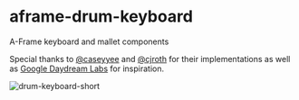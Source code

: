 # aframe-drum-keyboard
A-Frame keyboard and mallet components

Special thanks to [@caseyyee](https://github.com/caseyyee/aframe-ui-widgets) and [@cjroth](https://github.com/cjroth/aframe-keyboard) for their implementations as well as [Google Daydream Labs](https://developers.googleblog.com/2016/05/daydream-labs-exploring-and-sharing-vrs.html) for inspiration.

![drum-keyboard-short](https://cloud.githubusercontent.com/assets/45019/23273121/cf7be904-f9cb-11e6-9b77-70a4bbc2ce2f.gif)

